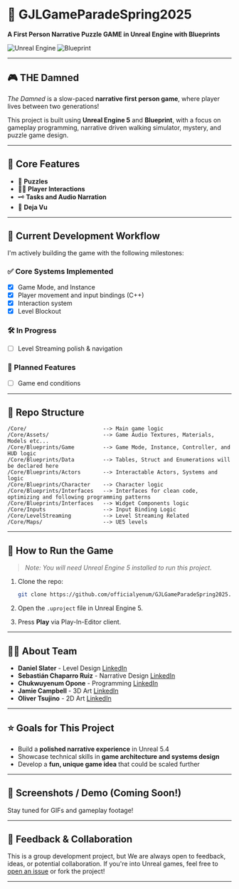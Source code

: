 # 🏰 GJLGameParadeSpring2025

**A First Person Narrative Puzzle GAME in Unreal Engine with Blueprints**

![Unreal Engine](https://img.shields.io/badge/Engine-Unreal%20Engine-1f1f1f?logo=unrealengine&logoColor=white)
![Blueprint](https://img.shields.io/badge/script-blueprint-blue?script=blueprint&logoColor=f5f5f5)

---

## 🎮 THE Damned

*The Damned* is a slow-paced **narrative first person game**, where player lives between two generations!

This project is built using **Unreal Engine 5** and **Blueprint**, with a focus on gameplay programming, narrative driven walking simulator, mystery, and puzzle game design.

---

## 🧩 Core Features

- 🎯 **Puzzles**
- 🧙‍♂️ **Player Interactions**
- 🗝️ **Tasks and Audio Narration**
- 🧭 **Deja Vu**

---

## 🚧 Current Development Workflow

I'm actively building the game with the following milestones:

### ✅ Core Systems Implemented
- [x] Game Mode, and Instance
- [x] Player movement and input bindings (C++)
- [x] Interaction system
- [x] Level Blockout

### 🛠️ In Progress
- [ ] Level Streaming polish & navigation

### 🧪 Planned Features
- [ ] Game end conditions

---

## 📂 Repo Structure

```
/Core/                        --> Main game logic
/Core/Assets/                 --> Game Audio Textures, Materials, Models etc...
/Core/Blueprints/Game         --> Game Mode, Instance, Controller, and HUD logic
/Core/Blueprints/Data         --> Tables, Struct and Enumerations will be declared here
/Core/Blueprints/Actors       --> Interactable Actors, Systems and logic
/Core/Blueprints/Character    --> Character logic
/Core/Blueprints/Interfaces   --> Interfaces for clean code, optimizing and following programming patterns
/Core/Blueprints/Interfaces   --> Widget Components logic
/Core/Inputs                  --> Input Binding Logic
/Core/LevelStreaming          --> Level Streaming Related
/Core/Maps/                   --> UE5 levels
```

---

## 🚀 How to Run the Game

> *Note: You will need Unreal Engine 5 installed to run this project.*

1. Clone the repo:
   ```bash
   git clone https://github.com/officialyenum/GJLGameParadeSpring2025.git
   ```

2. Open the `.uproject` file in Unreal Engine 5.

3. Press **Play** via Play-In-Editor client.

---

## 🙋‍♂️ About Team

- **Daniel Slater** - Level Design [LinkedIn](https://www.linkedin.com/in/daniel-slater-bb47491b0/)
- **Sebastián Chaparro Ruiz** - Narrative Design [LinkedIn](https://www.linkedin.com/in/sebasti%C3%A1n-chaparro-ruiz-1b8113238)
- **Chukwuyenum Opone** - Programming [LinkedIn](https://www.linkedin.com/in/yenum)
- **Jamie Campbell** - 3D Art [LinkedIn](https://www.linkedin.com/in/jamie-campbell-254042259/)
- **Oliver Tsujino** - 2D Art [LinkedIn](https://www.linkedin.com/in/oliver-tsujino/)

---

## ⭐️ Goals for This Project

- Build a **polished narrative experience** in Unreal 5.4
- Showcase technical skills in **game architecture and systems design**
- Develop a **fun, unique game idea** that could be scaled further

---

## 📸 Screenshots / Demo (Coming Soon!)

Stay tuned for GIFs and gameplay footage!

---

## 📣 Feedback & Collaboration

This is a group development project, but We are always open to feedback, ideas, or potential collaboration. If you're into Unreal games, feel free to [open an issue](#) or fork the project!

---

